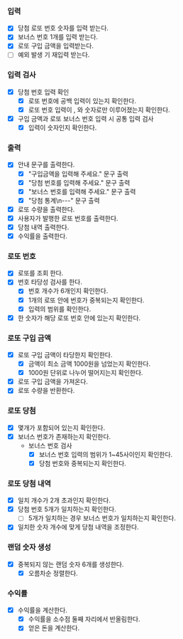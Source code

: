 ### 입력
- [x] 당첨 로또 번호 숫자를 입력 받는다.
- [X] 보너스 번호 1개를 입력 받는다.
- [X] 로또 구입 금액을 입력받는다.
- [ ] 예외 발생 기 재입력 받는다.

### 입력 검사
- [x] 당첨 번호 입력 확인
  - [x] 로또 번호에 공백 입력이 있는지 확인한다. 
  - [x] 로또 번호 입력이 , 와 숫자로만 이루어졌는지 확인한다.
- [x] 구입 금액과 로또 보너스 번호 입력 시 공통 입력 검사
  - [X] 입력이 숫자인지 확인한다.

### 출력
- [x] 안내 문구를 출력한다.
  - [x] "구입금액을 입력해 주세요." 문구 출력
  - [x] "당첨 번호를 입력해 주세요." 문구 출력
  - [x] "보너스 번호를 입력해 주세요." 문구 출력
  - [x] "당첨 통계\n---" 문구 출력
- [X] 로또 수량을 출력한다.
- [x] 사용자가 발행한 로또 번호를 출력한다.
- [x] 당첨 내역 출력한다.
- [x] 수익률을 출력한다.

### 로또 번호
- [x] 로또를 조회 한다.
- [X] 번호 타당성 검사를 한다.
  - [X] 번호 개수가 6개인지 확인한다.
  - [X] 1개의 로또 안에 번호가 중복되는지 확인한다.
  - [X] 입력의 범위를 확인한다.
- [X] 한 숫자가 해당 로또 번호 안에 있는지 확인한다.

### 로또 구입 금액
- [X] 로또 구입 금액이 타당한지 확인한다.   
    - [X] 금액이 최소 금액 1000원을 넘었는지 확인한다.  
    - [X] 1000원 단위로 나누어 떨어지는지 확인한다.  
- [X] 로또 구입 금액을 가져온다.
- [X] 로또 수량을 반환한다.

### 로또 당첨 
- [X] 몇개가 포함되어 있는지 확인한다.
- [X] 보너스 번호가 존재하는지 확인한다.
  - 보너스 번호 검사
    - [X] 보너스 번호 입력의 범위가 1~45사이인지 확인한다.
    - [X] 당첨 번호와 중복되는지 확인한다.

### 로또 당첨 내역
- [X] 일치 개수가 2개 초과인지 확인한다.
- [X] 당첨 번호 5개가 일치하는지 확인한다.  
  - [ ] 5개가 일치하는 경우 보너스 번호가 일치하는지 확인한다.
- [X] 일치한 숫자 개수에 맞게 당첨 내역을 조정한다.

### 랜덤 숫자 생성
- [X] 중복되지 않는 랜덤 숫자 6개를 생성한다.  
  - [X] 오름차순 정렬한다.  

### 수익률 
- [X] 수익률을 계산한다.
    - [X] 수익률을 소수점 둘째 자리에서 반올림한다.
    - [X] 얻은 돈을 계산한다. 
